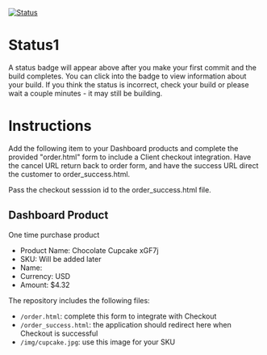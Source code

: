 [![Status](https://img.shields.io/badge/status-NOT%20SUBMITTABLE%20COMMIT:%20c8af54442ebda39e3c58d9b18ac13d1e502ed0bb-critical.svg)](https://github.com/crowdbotics-challenges/bakery_scaffold_X1WuR98ZzMZCyoPn/commit/c8af54442ebda39e3c58d9b18ac13d1e502ed0bb)




# Status1

A status badge will appear above after you make your first commit and the build completes. You can click into the badge to view information about your build. If you think the status is incorrect, check your build or please wait a couple minutes - it may still be building.

# Instructions

Add the following item to your Dashboard products and complete the provided "order.html" form to include a Client checkout integration. Have the cancel URL return back to order form, and have the success URL direct the customer to order_success.html.

Pass the checkout sesssion id to the order_success.html file.

## Dashboard Product
One time purchase product
* Product Name: Chocolate Cupcake xGF7j
* SKU: Will be added later
* Name: 
* Currency: USD
* Amount: $4.32

The repository includes the following files:
* `/order.html`: complete this form to integrate with Checkout
* `/order_success.html`: the application should redirect here when Checkout is successful
* `/img/cupcake.jpg`: use this image for your SKU
